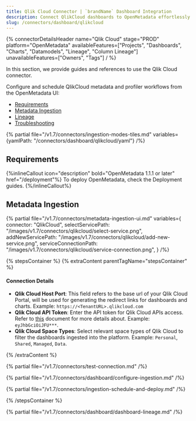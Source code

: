 ```yaml
---
title: Qlik Cloud Connector | `brandName` Dashboard Integration
description: Connect QlikCloud dashboards to OpenMetadata effortlessly. Complete setup guide, configuration steps, and metadata extraction for seamless data governance.
slug: /connectors/dashboard/qlikcloud
---
```


{% connectorDetailsHeader
  name="Qlik Cloud"
  stage="PROD"
  platform="OpenMetadata"
  availableFeatures=["Projects", "Dashboards", "Charts", "Datamodels", "Lineage", "Column Lineage"]
  unavailableFeatures=["Owners", "Tags"]
/ %}

In this section, we provide guides and references to use the Qlik Cloud connector.

Configure and schedule QlikCloud metadata and profiler workflows from the OpenMetadata UI:

- [Requirements](#requirements)
- [Metadata Ingestion](#metadata-ingestion)
- [Lineage](#lineage)
- [Troubleshooting](/connectors/dashboard/qlikcloud/troubleshooting)

{% partial file="/v1.7/connectors/ingestion-modes-tiles.md" variables={yamlPath: "/connectors/dashboard/qlikcloud/yaml"} /%}

## Requirements

{%inlineCallout icon="description" bold="OpenMetadata 1.1.1 or later" href="/deployment"%}
To deploy OpenMetadata, check the Deployment guides.
{%/inlineCallout%}

## Metadata Ingestion

{% partial
  file="/v1.7/connectors/metadata-ingestion-ui.md"
  variables={
    connector: "QlikCloud",
    selectServicePath: "/images/v1.7/connectors/qlikcloud/select-service.png",
    addNewServicePath: "/images/v1.7/connectors/qlikcloud/add-new-service.png",
    serviceConnectionPath: "/images/v1.7/connectors/qlikcloud/service-connection.png",
 }
/%}

{% stepsContainer %}
{% extraContent parentTagName="stepsContainer" %}

#### Connection Details

- **Qlik Cloud Host Port**: This field refers to the base url of your Qlik Cloud Portal, will be used for generating the redirect links for dashboards and charts. Example: `https://<TenantURL>.qlikcloud.com`
- **Qlik Cloud API Token**: Enter the API token for Qlik Cloud APIs access. Refer to [this](https://help.qlik.com/en-US/cloud-services/Subsystems/Hub/Content/Sense_Hub/Admin/mc-generate-api-keys.htm) document for more details about. Example: `eyJhbGciOiJFU***`.
- **Qlik Cloud Space Types**: Select relevant space types of Qlik Cloud to filter the dashboards ingested into the platform. Example: `Personal`, `Shared`, `Managed`, `Data`.

{% /extraContent %}

{% partial file="/v1.7/connectors/test-connection.md" /%}

{% partial file="/v1.7/connectors/dashboard/configure-ingestion.md" /%}

{% partial file="/v1.7/connectors/ingestion-schedule-and-deploy.md" /%}

{% /stepsContainer %}

{% partial file="/v1.7/connectors/dashboard/dashboard-lineage.md" /%}
